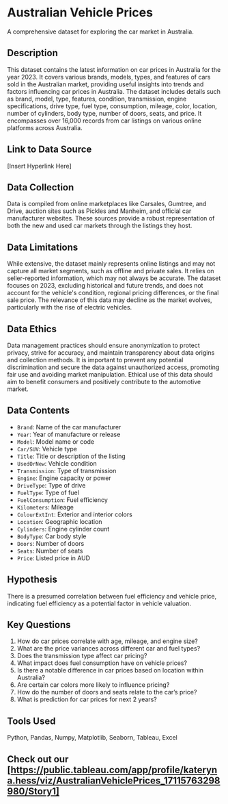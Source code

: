 # Australian Vehicle Prices

A comprehensive dataset for exploring the car market in Australia.

## Description
This dataset contains the latest information on car prices in Australia for the year 2023. It covers various brands, models, types, and features of cars sold in the Australian market, providing useful insights into trends and factors influencing car prices in Australia. The dataset includes details such as brand, model, type, features, condition, transmission, engine specifications, drive type, fuel type, consumption, mileage, color, location, number of cylinders, body type, number of doors, seats, and price. It encompasses over 16,000 records from car listings on various online platforms across Australia.

## Link to Data Source
[Insert Hyperlink Here]

## Data Collection
Data is compiled from online marketplaces like Carsales, Gumtree, and Drive, auction sites such as Pickles and Manheim, and official car manufacturer websites. These sources provide a robust representation of both the new and used car markets through the listings they host.

## Data Limitations
While extensive, the dataset mainly represents online listings and may not capture all market segments, such as offline and private sales. It relies on seller-reported information, which may not always be accurate. The dataset focuses on 2023, excluding historical and future trends, and does not account for the vehicle's condition, regional pricing differences, or the final sale price. The relevance of this data may decline as the market evolves, particularly with the rise of electric vehicles.

## Data Ethics
Data management practices should ensure anonymization to protect privacy, strive for accuracy, and maintain transparency about data origins and collection methods. It is important to prevent any potential discrimination and secure the data against unauthorized access, promoting fair use and avoiding market manipulation. Ethical use of this data should aim to benefit consumers and positively contribute to the automotive market.

## Data Contents
- `Brand`: Name of the car manufacturer
- `Year`: Year of manufacture or release
- `Model`: Model name or code
- `Car/SUV`: Vehicle type
- `Title`: Title or description of the listing
- `UsedOrNew`: Vehicle condition
- `Transmission`: Type of transmission
- `Engine`: Engine capacity or power
- `DriveType`: Type of drive
- `FuelType`: Type of fuel
- `FuelConsumption`: Fuel efficiency
- `Kilometers`: Mileage
- `ColourExtInt`: Exterior and interior colors
- `Location`: Geographic location
- `Cylinders`: Engine cylinder count
- `BodyType`: Car body style
- `Doors`: Number of doors
- `Seats`: Number of seats
- `Price`: Listed price in AUD

## Hypothesis
There is a presumed correlation between fuel efficiency and vehicle price, indicating fuel efficiency as a potential factor in vehicle valuation.

## Key Questions
1. How do car prices correlate with age, mileage, and engine size?
2. What are the price variances across different car and fuel types?
3. Does the transmission type affect car pricing?
4. What impact does fuel consumption have on vehicle prices?
5. Is there a notable difference in car prices based on location within Australia?
6. Are certain car colors more likely to influence pricing?
7. How do the number of doors and seats relate to the car’s price?
8. What is prediction for car prices for next 2 years?
   

## Tools Used
Python, Pandas, Numpy, Matplotlib, Seaborn, Tableau, Excel
## Check out our [https://public.tableau.com/app/profile/kateryna.hess/viz/AustralianVehiclePrices_17115763298980/Story1]


